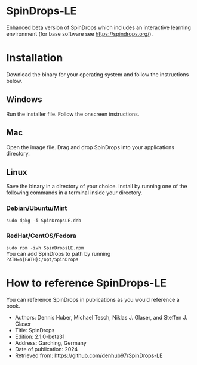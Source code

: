 # SpinDrops-LE
Enhanced beta version of SpinDrops which includes an interactive learning environment (for base software see https://spindrops.org/).

# Installation
Download the binary for your operating system and follow the instructions below.
## Windows
Run the installer file. Follow the onscreen instructions.
## Mac
Open the image file. Drag and drop SpinDrops into your applications directory.
## Linux
Save the binary in a directory of your choice. Install by running one of the following commands in a terminal inside your directory.
### Debian/Ubuntu/Mint
`sudo dpkg -i SpinDropsLE.deb`
### RedHat/CentOS/Fedora
`sudo rpm -ivh SpinDropsLE.rpm`<br>
You can add SpinDrops to path by running<br>
`PATH=${PATH}:/opt/SpinDrops`

# How to reference SpinDrops-LE
You can reference SpinDrops in publications as you would reference a book.
* Authors: Dennis Huber, Michael Tesch, Niklas J. Glaser, and Steffen J. Glaser
* Title: SpinDrops
* Edition: 2.1.0-beta31
* Address: Garching, Germany
* Date of publication: 2024
* Retrieved from: https://github.com/denhub97/SpinDrops-LE
